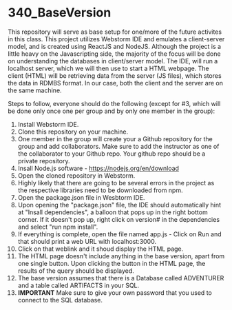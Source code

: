 # 340_BaseVersion
This repository will serve as base setup for one/more of the future activites in this class.
This project utilizes Webstorm IDE and emulates a client-server model, and is created using ReactJS and NodeJS.
Although the project is a little heavy on the Javascripting side, the majority of the focus will be done on understanding the databases in client/server model. 
The IDE, will run a localhost server, which we will then use to start a HTML webpage. The client (HTML) will be retrieving data from the server (JS files), which stores the data in RDMBS format.
In our case, both the client and the server are on the same machine.

Steps to follow, everyone should do the following (except for #3, which will be done only once one per group and by only one member in the group):


1. Install Webstorm IDE.
2. Clone this repository on your machine.
3. One member in the group will create your a Github repository for the group and add collaborators. Make sure to add the instructor as one of the collaborator to your Github repo. Your github repo should be a private repository.
4. Insall Node.js software - https://nodejs.org/en/download
5. Open the cloned repository in Webstorm.
6. Highly likely that there are going to be several errors in the project as the respective libraries need to be downloaded from npm.
7. Open the package.json file in Wesbtorm IDE.
8. Upon opening the "package.json" file, the IDE should automatically hint at "Insall dependencies", a balloon that pops up in the right bottom corner. If it doesn't pop up, right click on version# in the dependencies and select "run npm install".
9. If everything is complete, open the file named app.js - Click on Run and that should print a web URL with localhost:3000.
10. Click on that weblink and it shoud display the HTML page.
11. The HTML page doesn't include anything in the base version, apart from one single button. Upon clicking the button in the HTML page, the results of the query should be displayed.
12. The base version assumes that there is a Database called ADVENTURER and a table called ARTIFACTS in your SQL.
13. **IMPORTANT** Make sure to give your own password that you used to connect to the SQL database.
